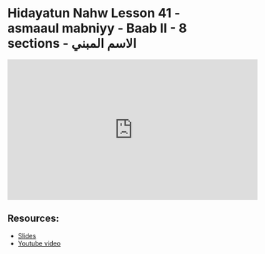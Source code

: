 # Hidayatun Nahw Lesson 41 - asmaaul mabniyy - Baab II - 8 sections - الاسم المبني

<iframe width="560" height="315" src="https://www.youtube-nocookie.com/embed/8zslzVDUt2M?start=0" frameborder="0" allow="accelerometer; autoplay; encrypted-media; gyroscope; picture-in-picture" allowfullscreen="allowfullscreen"></iframe><BR>



## Resources:
- [Slides](https://github.com/arshare/resources_balagha_pdfs)
- [Youtube video](https://www.youtube.com/watch?v=8zslzVDUt2M&list=PLzn0qdi6JpdtdAyaM2yvvY1Yk9i4EpLHD&index=102)

